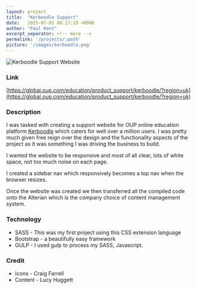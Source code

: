 ```yaml
---
layout: project
title:  "Kerboodle Support"
date:   2015-07-01 08:17:19 +0000
author: "Paul Kent"
excerpt_separator: <!-- more -->
permalink: '/projects/:path'
picture: '/images/kerboodle.png'
---
```

![Kerboodle Support Website]({{site.baseurl}}/images/kerboodle.png)

### Link
[https://global.oup.com/education/product_support/kerboodle/?region=uk](https://global.oup.com/education/product_support/kerboodle/?region=uk)

### Description
I was tasked with creating a support website for OUP online education platform [Kerboodle](https://www.kerboodle.com) which caters for well over a million users. I was pretty much given free reign over the design and the functionality aspects of the project as it was something I was driving the business to build.

I wanted the website to be responsive and most of all clear, lots of white space, not too much noise on each page.

I created a sidebar nav which responsively becomes a top nav when the browser resizes.

Once the website was created we then transferred all the compiled code onto the Alterian which is the company choice of content management system.  

### Technology

* SASS - This was my first project using this CSS extension language
* Bootstrap - a beautifully easy framework
* GULP - I used gulp to process my SASS, Javascript.

### Credit

* Icons - Craig Farrell
* Content - Lucy Huggett  
